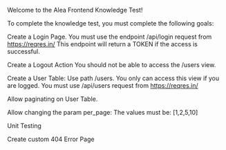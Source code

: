 Welcome to the Alea Frontend Knowledge Test!

To complete the knowledge test, you must complete the following goals: 

Create a Login Page.
You must use the endpoint /api/login request from https://reqres.in/
This endpoint will return a TOKEN if the access is successful.

Create a Logout Action
You should not be able to access the /users view.

Create a User Table: Use path /users. 
You only can access this view if you are logged.
You must use /api/users request from https://reqres.in/

Allow paginating on User Table.

Allow changing the param per_page: The values must be: [1,2,5,10]

Unit Testing

Create custom 404 Error Page